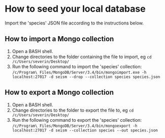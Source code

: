 # How to seed your local database

Import the 'species' JSON file according to the instructions below.

## How to import a Mongo collection

1. Open a BASH shell.
1. Change directories to the folder containing the file to import, eg
```cd /c/Users/severin/Desktop/```
1. Run the following command to import the 'species' collection:
```/c/Program\ Files/MongoDB/Server/3.4/bin/mongoimport.exe -h localhost:27017 -d seism --drop --collection species species.json```

## How to export a Mongo collection

1. Open a BASH shell.
1. Change directories to the folder to export the file to, eg
```cd /c/Users/severin/Desktop/```
1. Run the following command to export the 'species' collection:
```/c/Program\ Files/MongoDB/Server/3.4/bin/mongoexport -h localhost:27017 -d seism --collection species --out species.json```
